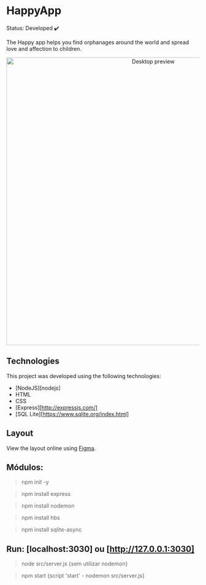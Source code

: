 # HappyApp

Status: Developed :heavy_check_mark:

The Happy app helps you find orphanages around the world and spread love and affection to children.

<p align="center">
    <img alt="Desktop preview" src="./public/images/GifHappyApp.gif" width="750px">
</p>

## Technologies

This project was developed using the following technologies:

- [NodeJS][nodejs]
- HTML
- CSS
- [Express][http://expressjs.com/]
- [SQL Lite][https://www.sqlite.org/index.html]

## Layout

View the layout online using [Figma](https://www.figma.com/file/ZyTn9ec42V17NQIZmzcEjG/Happy-Web-Copy?node-id=0%3A1).

## Módulos:

> npm init -y

> npm install express

> npm install nodemon

> npm install hbs

> npm install sqlite-async

## Run: [localhost:3030] ou [http://127.0.0.1:3030]

> node src/server.js {sem utilizar nodemon}

> npm start {script 'start' - nodemon src/server.js}
